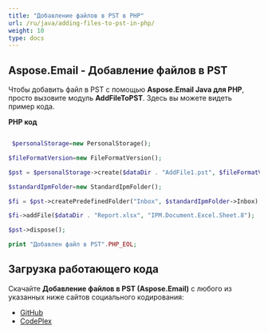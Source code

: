 ```yaml
---
title: "Добавление файлов в PST в PHP"
url: /ru/java/adding-files-to-pst-in-php/
weight: 10
type: docs
---
```


## **Aspose.Email - Добавление файлов в PST**
Чтобы добавить файл в PST с помощью **Aspose.Email Java для PHP**, просто вызовите модуль **AddFileToPST**. Здесь вы можете видеть пример кода.

**PHP код**

``` php

 $personalStorage=new PersonalStorage();

$fileFormatVersion=new FileFormatVersion();

$pst = $personalStorage->create($dataDir . "AddFile1.pst", $fileFormatVersion->Unicode);

$standardIpmFolder=new StandardIpmFolder();

$fi = $pst->createPredefinedFolder("Inbox", $standardIpmFolder->Inbox);

$fi->addFile($dataDir . "Report.xlsx", "IPM.Document.Excel.Sheet.8");

$pst->dispose();

print "Добавлен файл в PST".PHP_EOL;

```
## **Загрузка работающего кода**
Скачайте **Добавление файлов в PST (Aspose.Email)** с любого из указанных ниже сайтов социального кодирования:

- [GitHub](https://github.com/aspose-email/Aspose.Email-for-Java/blob/master/Plugins/Aspose_Email_Java_for_PHP/src/aspose/email/ProgrammingOutlook/WorkingWithOutlookPersonalStorage/AddFileToPST.php)
- [CodePlex](https://asposeemailjavaphp.codeplex.com/SourceControl/latest#src/aspose/email/ProgrammingOutlook/WorkingWithOutlookPersonalStorage/AddFileToPST.php)